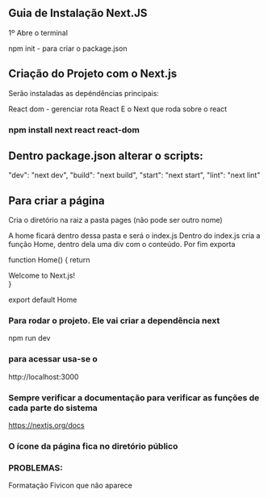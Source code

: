 ## Guia de Instalação Next.JS

1º Abre o terminal

npm init - para criar o package.json

## Criação do Projeto com o Next.js
Serão instaladas as depéndências principais:

React dom - gerenciar rota
React
E o Next que roda sobre o react


### npm install next react react-dom

## Dentro package.json alterar o scripts:

  "dev": "next dev",
  "build": "next build",
  "start": "next start",
  "lint": "next lint"

  ## Para criar a página

  Cria o diretório na raiz a pasta pages (não pode ser outro nome)

  A home ficará dentro dessa pasta e será o index.js
  Dentro do index.js cria a função Home, dentro dela uma div com o conteúdo. Por fim exporta
 
 function Home() {
  return <div>Welcome to Next.js!</div>
}

export default Home

### Para rodar o projeto. Ele vai criar a dependência next

npm run dev

### para acessar usa-se o 

 http://localhost:3000


 ### Sempre verificar a documentação para verificar as funções de cada parte do sistema

 https://nextjs.org/docs


 ### O ícone da página fica no diretório público


 ### PROBLEMAS:
 Formatação
 Fivicon que não aparece